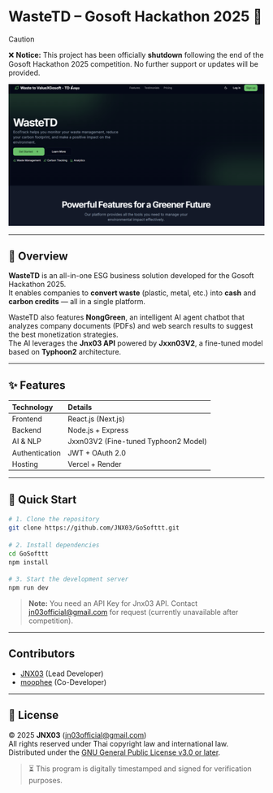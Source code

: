 
# WasteTD – Gosoft Hackathon 2025 🚀

> [!CAUTION]
> ❌ **Notice:** This project has been officially **shutdown** following the end of the Gosoft Hackathon 2025 competition. No further support or updates will be provided.

![WasteTD](https://raw.githubusercontent.com/JNX03/GoSofttt/refs/heads/main/Screenshot%202025-04-28%20040544.png)

---

## 🚀 Overview

**WasteTD** is an all-in-one ESG business solution developed for the Gosoft Hackathon 2025.  
It enables companies to **convert waste** (plastic, metal, etc.) into **cash** and **carbon credits** — all in a single platform.  

WasteTD also features **NongGreen**, an intelligent AI agent chatbot that analyzes company documents (PDFs) and web search results to suggest the best monetization strategies.  
The AI leverages the **Jnx03 API** powered by **Jxxn03V2**, a fine-tuned model based on **Typhoon2** architecture.

---

## ✨ Features

| Technology    | Details                                    |
|:--------------|:-------------------------------------------|
| Frontend      | React.js (Next.js)                         |
| Backend       | Node.js + Express                          |
| AI & NLP      | Jxxn03V2 (Fine-tuned Typhoon2 Model)        |
| Authentication| JWT + OAuth 2.0                            |
| Hosting       | Vercel + Render                            |

---

## 🚀 Quick Start

```bash
# 1. Clone the repository
git clone https://github.com/JNX03/GoSofttt.git

# 2. Install dependencies
cd GoSofttt
npm install

# 3. Start the development server
npm run dev
```

> **Note:** You need an API Key for Jnx03 API. Contact jn03official@gmail.com for request (currently unavailable after competition).
> 
---

## Contributors

- [JNX03](https://github.com/JNX03) (Lead Developer)
- [moophee](https://github.com/moophee) (Co-Developer)

---

## 📜 License

© 2025 **JNX03** (jn03official@gmail.com)  
All rights reserved under Thai copyright law and international law.  
Distributed under the [GNU General Public License v3.0 or later](https://www.gnu.org/licenses/gpl-3.0.html).

> ⏳ This program is digitally timestamped and signed for verification purposes.
